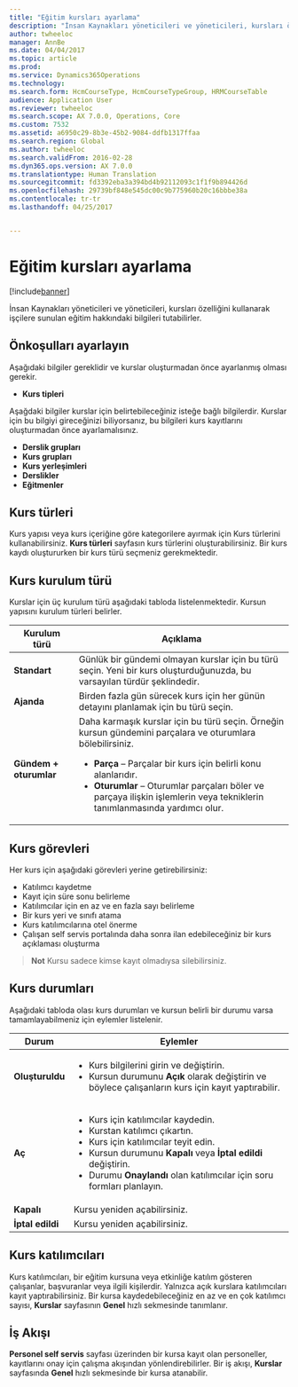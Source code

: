 ```yaml
---
title: "Eğitim kursları ayarlama"
description: "İnsan Kaynakları yöneticileri ve yöneticileri, kursları özelliğini kullanarak işçilere sunulan eğitim hakkındaki bilgileri tutabilirler."
author: twheeloc
manager: AnnBe
ms.date: 04/04/2017
ms.topic: article
ms.prod: 
ms.service: Dynamics365Operations
ms.technology: 
ms.search.form: HcmCourseType, HcmCourseTypeGroup, HRMCourseTable
audience: Application User
ms.reviewer: twheeloc
ms.search.scope: AX 7.0.0, Operations, Core
ms.custom: 7532
ms.assetid: a6950c29-8b3e-45b2-9084-ddfb1317ffaa
ms.search.region: Global
ms.author: twheeloc
ms.search.validFrom: 2016-02-28
ms.dyn365.ops.version: AX 7.0.0
ms.translationtype: Human Translation
ms.sourcegitcommit: fd3392eba3a394bd4b92112093c1f1f9b894426d
ms.openlocfilehash: 29739bf848e545dc00c9b775960b20c16bbbe38a
ms.contentlocale: tr-tr
ms.lasthandoff: 04/25/2017


---
```


# <a name="set-up-training-courses"></a>Eğitim kursları ayarlama

[!include[banner](includes/banner.md)]


İnsan Kaynakları yöneticileri ve yöneticileri, kursları özelliğini kullanarak işçilere sunulan eğitim hakkındaki bilgileri tutabilirler.

 <a name="set-up-prerequisites"></a> Önkoşulları ayarlayın
---------------------

Aşağıdaki bilgiler gereklidir ve kurslar oluşturmadan önce ayarlanmış olması gerekir.
-   **Kurs tipleri**

Aşağdaki bilgiler kurslar için belirtebileceğiniz isteğe bağlı bilgilerdir. Kurslar için bu bilgiyi gireceğinizi biliyorsanız, bu bilgileri kurs kayıtlarını oluşturmadan önce ayarlamalısınız.
-   **Derslik grupları**
-   **Kurs grupları**
-   **Kurs yerleşimleri**
-   **Derslikler**
-   **Eğitmenler**

## <a name="course-types"></a>Kurs türleri
Kurs yapısı veya kurs içeriğine göre kategorilere ayırmak için Kurs türlerini kullanabilirsiniz. **Kurs türleri** sayfasın kurs türlerini oluşturabilirsiniz. Bir kurs kaydı oluştururken bir kurs türü seçmeniz gerekmektedir.

## <a name="course-setup-type"></a> Kurs kurulum türü
Kurslar için üç kurulum türü aşağıdaki tabloda listelenmektedir. Kursun yapısını kurulum türleri belirler.

<table>
<thead>
<tr class="header">
<th>Kurulum türü</th>
<th>Açıklama</th>
</tr>
</thead>
<tbody>
<tr class="odd">
<td><strong>Standart</strong></td>
<td>Günlük bir gündemi olmayan kurslar için bu türü seçin. Yeni bir kurs oluşturduğunuzda, bu varsayılan türdür şeklindedir.</td>
</tr>
<tr class="even">
<td><strong>Ajanda</strong></td>
<td>Birden fazla gün sürecek kurs için her günün detayını planlamak için bu türü seçin.</td>
</tr>
<tr class="odd">
<td><strong>Gündem + oturumlar</strong></td>
<td>Daha karmaşık kurslar için bu türü seçin. Örneğin kursun gündemini parçalara ve oturumlara bölebilirsiniz.
<ul>
<li><strong>Parça</strong> – Parçalar bir kurs için belirli konu alanlarıdır.</li>
<li><strong>Oturumlar</strong> – Oturumlar parçaları böler ve parçaya ilişkin işlemlerin veya tekniklerin tanımlanmasında yardımcı olur.</li>
</ul></td>
</tr>
</tbody>
</table>

## <a name="course-tasks"></a> Kurs görevleri
Her kurs için aşağıdaki görevleri yerine getirebilirsiniz:
-   Katılımcı kaydetme
-   Kayıt için süre sonu belirleme
-   Katılımcılar için en az ve en fazla sayı belirleme
-   Bir kurs yeri ve sınıfı atama
-   Kurs katılımcılarına otel önerme
-   Çalışan self servis portalında daha sonra ilan edebileceğiniz bir kurs açıklaması oluşturma

  >**Not** Kursu sadece kimse kayıt olmadıysa silebilirsiniz. 
    
## <a name="course-statuses"></a>Kurs durumları
Aşağıdaki tabloda olası kurs durumları ve kursun belirli bir durumu varsa tamamlayabilmeniz için eylemler listelenir.

<table>
<thead>
<tr class="header">
<th>Durum</th>
<th>Eylemler</th>
</tr>
</thead>
<tbody>
<tr class="odd">
<td><strong>Oluşturuldu</strong></td>
<td><ul>
<li>Kurs bilgilerini girin ve değiştirin.</li>
<li>Kursun durumunu <strong>Açık</strong> olarak değiştirin ve böylece çalışanların kurs için kayıt yaptırabilir.</li>
</ul></td>
</tr>
<tr class="even">
<td><strong>Aç</strong></td>
<td><ul>
<li>Kurs için katılımcılar kaydedin.</li>
<li>Kurstan katılımcı çıkartın.</li>
<li>Kurs için katılımcılar teyit edin.</li>
<li>Kursun durumunu <strong> Kapalı</strong> veya <strong>İptal edildi</strong> değiştirin.</li>
<li>Durumu <strong>Onaylandı</strong> olan katılımcılar için soru formları planlayın.</li>
</ul></td>
</tr>
<tr class="odd">
<td><strong>Kapalı</strong></td>
<td>Kursu yeniden açabilirsiniz.</td>
</tr>
<tr class="even">
<td><strong>İptal edildi</strong></td>
<td>Kursu yeniden açabilirsiniz.</td>
</tr>
</tbody>
</table>

## <a name="course-participants"></a>Kurs katılımcıları
Kurs katılımcıları, bir eğitim kursuna veya etkinliğe katılım gösteren çalışanlar, başvuranlar veya ilgili kişilerdir. Yalnızca açık kurslara katılımcıları kayıt yaptırabilirsiniz. Bir kursa kaydedebileceğiniz en az ve en çok katılımcı sayısı, **Kurslar** sayfasının **Genel** hızlı sekmesinde tanımlanır.

<a name="workflow"></a>İş Akışı
--------

**Personel self servis** sayfası üzerinden bir kursa kayıt olan personeller, kayıtlarını onay için çalışma akışından yönlendirebilirler.  Bir iş akışı, **Kurslar** sayfasında **Genel** hızlı sekmesinde bir kursa atanabilir.






